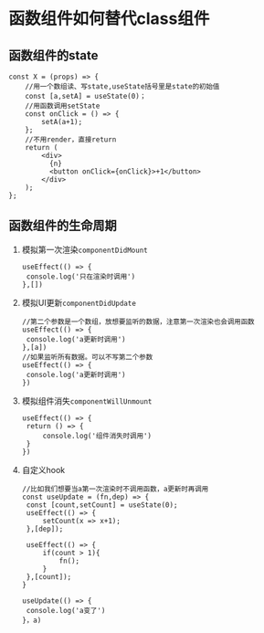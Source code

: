 # 函数组件如何替代class组件

## 函数组件的state
``````
const X = (props) => {
    //用一个数组读、写state,useState括号里是state的初始值
    const [a,setA] = useState(0)；
    //用函数调用setState
    const onClick = () => {
        setA(a+1);
    };
    //不用render，直接return
    return (
        <div>
          {n}
          <button onClick={onClick}>+1</button>
        </div>
    );
};
``````

## 函数组件的生命周期
1. 模拟第一次渲染`componentDidMount`
   ``````
   useEffect(() => {
    console.log('只在渲染时调用')
   },[])
   ``````
2. 模拟UI更新`componentDidUpdate`
   ``````
   //第二个参数是一个数组，放想要监听的数据，注意第一次渲染也会调用函数
   useEffect(() => {
    console.log('a更新时调用')
   },[a])
   //如果监听所有数据。可以不写第二个参数
   useEffect(() => {
    console.log('a更新时调用')
   })
   ``````
3. 模拟组件消失`componentWillUnmount`
   ``````
   useEffect(() => {
    return () => {
        console.log('组件消失时调用')
    }
   })
   ``````
4. 自定义hook
   ``````
   //比如我们想要当a第一次渲染时不调用函数，a更新时再调用
   const useUpdate = (fn,dep) => {
    const [count,setCount] = useState(0);
    useEffect(() => {
        setCount(x => x+1);
    },[dep]);

    useEffect(() => {
        if(count > 1){
            fn();
        }
    },[count]);
   }

   useUpdate(() => {
    console.log('a变了')
   }，a)
   ``````

